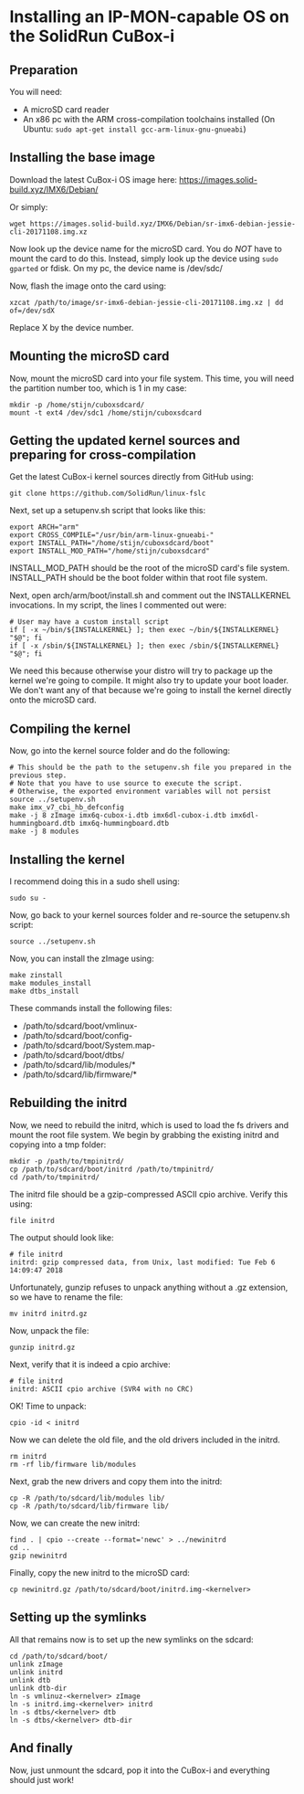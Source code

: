 # Installing an IP-MON-capable OS on the SolidRun CuBox-i

## Preparation

You will need:
* A microSD card reader
* An x86 pc with the ARM cross-compilation toolchains installed (On Ubuntu: `sudo apt-get install gcc-arm-linux-gnu-gnueabi`)

## Installing the base image

Download the latest CuBox-i OS image here:
https://images.solid-build.xyz/IMX6/Debian/

Or simply:
```
wget https://images.solid-build.xyz/IMX6/Debian/sr-imx6-debian-jessie-cli-20171108.img.xz
```

Now look up the device name for the microSD card. You do *NOT* have to mount the card to do this. Instead, simply look up the device using `sudo gparted` or fdisk. On my pc, the device name is /dev/sdc/

Now, flash the image onto the card using:
```
xzcat /path/to/image/sr-imx6-debian-jessie-cli-20171108.img.xz | dd of=/dev/sdX
```

Replace X by the device number.

## Mounting the microSD card

Now, mount the microSD card into your file system. This time, you will need the partition number too, which is 1 in my case:
```
mkdir -p /home/stijn/cuboxsdcard/
mount -t ext4 /dev/sdc1 /home/stijn/cuboxsdcard
```

## Getting the updated kernel sources and preparing for cross-compilation

Get the latest CuBox-i kernel sources directly from GitHub using:
```
git clone https://github.com/SolidRun/linux-fslc
```

Next, set up a setupenv.sh script that looks like this:

```
export ARCH="arm"
export CROSS_COMPILE="/usr/bin/arm-linux-gnueabi-"
export INSTALL_PATH="/home/stijn/cuboxsdcard/boot"
export INSTALL_MOD_PATH="/home/stijn/cuboxsdcard"
```

INSTALL_MOD_PATH should be the root of the microSD card's file system.
INSTALL_PATH should be the boot folder within that root file system.

Next, open arch/arm/boot/install.sh and comment out the INSTALLKERNEL invocations.
In my script, the lines I commented out were:
```
# User may have a custom install script
if [ -x ~/bin/${INSTALLKERNEL} ]; then exec ~/bin/${INSTALLKERNEL} "$@"; fi
if [ -x /sbin/${INSTALLKERNEL} ]; then exec /sbin/${INSTALLKERNEL} "$@"; fi
```

We need this because otherwise your distro will try to package up the kernel we're going to compile.
It might also try to update your boot loader.
We don't want any of that because we're going to install the kernel directly onto the microSD card.

## Compiling the kernel

Now, go into the kernel source folder and do the following:
```
# This should be the path to the setupenv.sh file you prepared in the previous step.
# Note that you have to use source to execute the script.
# Otherwise, the exported environment variables will not persist
source ../setupenv.sh
make imx_v7_cbi_hb_defconfig
make -j 8 zImage imx6q-cubox-i.dtb imx6dl-cubox-i.dtb imx6dl-hummingboard.dtb imx6q-hummingboard.dtb
make -j 8 modules
```

## Installing the kernel

I recommend doing this in a sudo shell using:
```
sudo su -
```

Now, go back to your kernel sources folder and re-source the setupenv.sh script:
```
source ../setupenv.sh
```

Now, you can install the zImage using:
```
make zinstall
make modules_install
make dtbs_install
```

These commands install the following files:
* /path/to/sdcard/boot/vmlinux-<kernelver>
* /path/to/sdcard/boot/config-<kernelver>
* /path/to/sdcard/boot/System.map-<kernelver>
* /path/to/sdcard/boot/dtbs/<kernelver>
* /path/to/sdcard/lib/modules/*
* /path/to/sdcard/lib/firmware/*

## Rebuilding the initrd

Now, we need to rebuild the initrd, which is used to load the fs drivers and mount the root file system.
We begin by grabbing the existing initrd and copying into a tmp folder:

```
mkdir -p /path/to/tmpinitrd/
cp /path/to/sdcard/boot/initrd /path/to/tmpinitrd/
cd /path/to/tmpinitrd/
```

The initrd file should be a gzip-compressed ASCII cpio archive.
Verify this using:
```
file initrd
```

The output should look like:
```
# file initrd 
initrd: gzip compressed data, from Unix, last modified: Tue Feb 6 14:09:47 2018
```

Unfortunately, gunzip refuses to unpack anything without a .gz extension, so we have to rename the file:
```
mv initrd initrd.gz
```

Now, unpack the file:
```
gunzip initrd.gz
```

Next, verify that it is indeed a cpio archive:
```
# file initrd 
initrd: ASCII cpio archive (SVR4 with no CRC)
```

OK! Time to unpack:
```
cpio -id < initrd
```

Now we can delete the old file, and the old drivers included in the initrd.
```
rm initrd
rm -rf lib/firmware lib/modules
```

Next, grab the new drivers and copy them into the initrd:
```
cp -R /path/to/sdcard/lib/modules lib/
cp -R /path/to/sdcard/lib/firmware lib/
```

Now, we can create the new initrd:
```
find . | cpio --create --format='newc' > ../newinitrd
cd ..
gzip newinitrd
```

Finally, copy the new initrd to the microSD card:
```
cp newinitrd.gz /path/to/sdcard/boot/initrd.img-<kernelver>
```

## Setting up the symlinks

All that remains now is to set up the new symlinks on the sdcard:
```
cd /path/to/sdcard/boot/
unlink zImage 
unlink initrd 
unlink dtb 
unlink dtb-dir
ln -s vmlinuz-<kernelver> zImage
ln -s initrd.img-<kernelver> initrd
ln -s dtbs/<kernelver> dtb
ln -s dtbs/<kernelver> dtb-dir
```

## And finally

Now, just unmount the sdcard, pop it into the CuBox-i and everything should just work!

